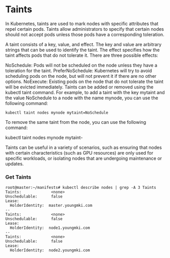 # Taints

In Kubernetes, taints are used to mark nodes with specific attributes that repel certain pods. Taints allow administrators to specify that certain nodes should not accept pods unless those pods have a corresponding toleration.

A taint consists of a key, value, and effect. The key and value are arbitrary strings that can be used to identify the taint. The effect specifies how the taint affects pods that do not tolerate it. There are three possible effects:

NoSchedule: Pods will not be scheduled on the node unless they have a toleration for the taint.
PreferNoSchedule: Kubernetes will try to avoid scheduling pods on the node, but will not prevent it if there are no other options.
NoExecute: Existing pods on the node that do not tolerate the taint will be evicted immediately.
Taints can be added or removed using the kubectl taint command. For example, to add a taint with the key mytaint and the value NoSchedule to a node with the name mynode, you can use the following command:

```
kubectl taint nodes mynode mytaint=NoSchedule
```

To remove the same taint from the node, you can use the following command:

kubectl taint nodes mynode mytaint-

Taints can be useful in a variety of scenarios, such as ensuring that nodes with certain characteristics (such as GPU resources) are only used for specific workloads, or isolating nodes that are undergoing maintenance or updates.

### Get Taints

```
root@master:~/manifests# kubectl describe nodes | grep -A 3 Taints
Taints:             <none>
Unschedulable:      false
Lease:
  HolderIdentity:  master.youngmki.com
--
Taints:             <none>
Unschedulable:      false
Lease:
  HolderIdentity:  node1.youngmki.com
--
Taints:             <none>
Unschedulable:      false
Lease:
  HolderIdentity:  node2.youngmki.com
```